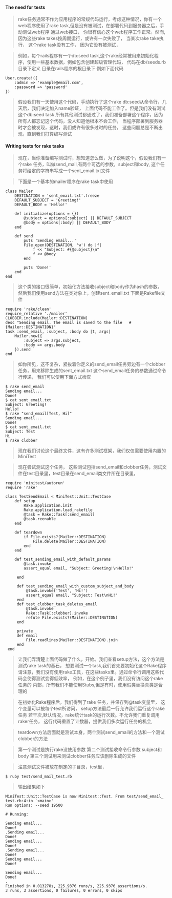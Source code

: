 
#### The need for tests

> rake任务通常不作为应用程序的常规代码运行，考虑这种情况，你有一个web程序使用了rake task,但是没有被测试，在部署代码到服务器之后，手动测试web程序
> 通过web接口， 你很有信心这个web程序工作正常。然而,因为这些rake takes按周期运行，或许有一次失败了， 当某次rake take执行， 这个rake task没有工作，
> 因为它没有被测试，

> 例如，每个rails程序有一个db:seed task,这个rake经常被用来初始化程序，使用一些基本数据，例如包含创建超级管理代码， 代码在db/seeds.rb目录下定义
> 目录在rails程序的根目录下 例如下面代码
	
	User.create!({
		:admin => 'example@email.com',
		:password => 'password'
	})

> 假设我们有一天使用这个代码，手动执行了这个rake db:seed从命令行，几天后，我们决定加入name验证， 上面代码不能工作了。但是我们没有测试这个db:seed task
> 所有其他测试都通过了，我们准备部署这个程序，因为所有人都忘记这个代码，没人知道他根本不会工作， 当程序部署到服务器时才会被发现，这时，我们或许有很多过时的任务，
> 这些问题总是不断出现，直到我们打算编写测试


#### Writing tests for rake tasks

> 现在，当你准备编写测试时，想知道怎么做，为了说明这个，假设我们有一个rake 任务，叫做send_mail,有两个可选的参数，subject和body,
> 这个任务将给定的字符串写成一个sent_email.txt文件

> 下面是一个基本的mailer程序在rake task中使用
	
	class Mailer
		DESTINATION = 'sent_email.txt'.freeze
		DEFAULT_SUBJECT = 'Greeting!'
		DEFAULT_BODY = 'Hello!'

		def initialize(options = {})
			@subject = options[:subject] || DEFAULT_SUBJECT
			@body = options[:body] || DEFAULT_BODY
		end
		
		def send
			puts 'Sending email...'
			File.open(DESTINATION, 'w') do |f|
				f << "Subject: #{@subject}\n"
				f << @body
			end

	        puts 'Done!'
		end
	end

> 这个类的接口很简单，初始化方法接收subject和body作为hash的参数， 然后我们使用send方法在类对象上，创建sent_email.txt
> 下面是Rakefile文件

	require 'rake/clean'
	require_relative './mailer'
	CLOBBER.include(Mailer::DESTINATION)
	desc "Sending email. The email is saved to the file   #{Mailer::DESTINATION}"
	task :send_email, :subject, :body do |t, args|
		Mailer.new({
			:subject => args.subject,
			:body => args.body
		}).send
	end
	

> 如你所见，这不复杂，紧挨着你定义的send_email任务旁边有一个clobber任务，用来移除生成的sent_email.txt
> 这个send_email任务的参数通过命令行传递， 我们可以使用下面方式检查
	

	$ rake send_email
	Sending email...
	Done!
	$ cat sent_email.txt
	Subject: Greeting!
	Hello!
	$ rake "send_email[Test, Hi]"
	Sending email...
	Done!
	$ cat sent_email.txt
	Subject: Test
	Hi
	$ rake clobber

> 现在我们讨论这个最终文件，这有许多测试框架，我们仅仅需要使用内置的MiniTest 

> 现在尝试测试这个任务， 这些测试包括send_email和clobber任务，测试文件在test目录里，test目录在send_email类文件所在目录里，


	require 'minitest/autorun'
	require 'rake'

	class TestSendEmail < MiniTest::Unit::TestCase
		def setup
			Rake.application.init
			Rake.application.load_rakefile
			@task = Rake::Task[:send_email]
			@task.reenable
		end

		def teardown
			if File.exists?(Mailer::DESTINATION)
				File.delete(Mailer::DESTINATION)
			end
		end

		def test_sending_email_with_default_params
			@task.invoke
			assert_equal email, "Subject: Greeting!\nHello!"

	     end

		 def test_sending_email_with_custom_subject_and_body
			 @task.invoke('Test', 'Hi!')
			 assert_equal email, "Subject: Test\nHi!"
		 end
	   	 def test_clobber_task_deletes_email
			 @task.invoke
			 Rake::Task[:clobber].invoke
			 refute File.exists?(Mailer::DESTINATION)
		 end

		 private
		 def email
			 File.readlines(Mailer::DESTINATION).join
		 end
	 end

> 让我们弄清楚上面代码做了什么，开始。我们查看setup方法，这个方法是测试rake task的基石， 想要测试一个task,我们首先要初始化这个Rake程序
> 请注意，我们没有使用rake工具，在这些tasks里。通过命令行调用这些代码会使得测试变得低效率， 例如，在这个例子里，我们没有访问这个rake 任务的
> 内部，所有我们不能使用Stubs,但是有时，使用假类替换真类是合理的

> 在初始化Rake程序后，我们得到了rake 任务，并保存到@task变量里， 这个变量可以被每个test所访问， setup方法最后一行允许我们运行这个rake任务
> 若干次,默认情况，rake统计task的运行次数。不允许我们重复调用raker任务， 这行代码重置了计数器，提供我们多次运行任务的机会,

> teardown方法后面就是测试本身。两个测试send_email的方法和一个测试clobber的方法

> 第一个测试是执行rake没使用参数
> 第二个测试接收命令行参数 subject和body
> 第三个测试用来测试clobber任务应该删除生成的文件

> 注意测试文件被放在制定的子目录，test里，

	$ ruby test/send_mail_test.rb
	
>输出结果如下
	
	MiniTest::Unit::TestCase is now Minitest::Test. From test/send_email_
	test.rb:4:in `<main>'
	Run options: --seed 19500

    # Running:

	Sending email...
	Done!
	.Sending email...
	Done!
	Sending email...
	Done!
	.Sending email...
	Done!
	Sending email...
	Done!

	Sending email...
	Done!
	.
	Finished in 0.013278s, 225.9376 runs/s, 225.9376 assertions/s.
	3 runs, 3 assertions, 0 failures, 0 errors, 0 skips
